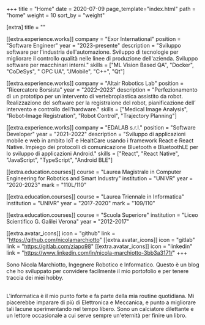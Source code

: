 +++
title = "Home"
date = 2020-07-09
page_template="index.html"
path = "home"
weight = 10
sort_by = "weight"

[extra]
title = ""

[[extra.experience.works]]
  company = "Exor International"
  position = "Software Engineer"
  year = "2023-presente"
  description = "Sviluppo software per l'industria dell'automazione. Sviluppo di tecnologie per migliorare il controllo qualità nelle linee di produzione dell'azienda. Sviluppo software per macchinari interni."
  skills = ["ML Vision Based QA", "Docker", "CoDeSys", " OPC UA", "JMobile", "C++", "Qt"]

[[extra.experience.works]]
  company = "Altair Robotics Lab"
  position = "Ricercatore Borsista"
  year = "2022–2023"
  description = "Perfezionamento di un prototipo per un intervento di vertebroplastica assistito da robot. Realizzazione del software per la registraione del robot, pianificazione dell’ intervento e controllo dell’hardware."
  skills = ["Medical Image Analysis", "Robot-Image Registration", "Robot Control", "Trajectory Planning"]
   
[[extra.experience.works]]
  company = "EDALAB s.r.l."
  position = "Software Developer"
  year = "2021–2022"
  description = "Sviluppo di applicazioni mobile e web in ambito IoT e HealtCare usando i framework React e React Native. Impiego dei protocolli di comunicazione Bluetooth e BluetoothLE per lo sviluppo di applicazioni Android."
  skills = ["React", "React Native", "JavaScript", "TypeScript", "Android BLE"]



[[extra.education.courses]]
  course = "Laurea Magistrale in Computer Engineering for Robotics and Smart Industry"
  institution = "UNIVR"
  year = "2020-2023"
  mark = "110L/110"

[[extra.education.courses]]
  course = "Laurea Triennale in Informatica"
  institution = "UNIVR"
  year = "2017-2020"
  mark = "109/110"

[[extra.education.courses]]
  course = "Scuola Superiore"
  institution = "Liceo Scientifico G. Galilei Verona"
  year = "2012-2017"



[[extra.avatar_icons]]
  icon = "github"
  link = "https://github.com/nicolamarchiotto"
[[extra.avatar_icons]]
  icon = "gitlab"
  link = "https://gitlab.com/ziapo98"
[[extra.avatar_icons]]
  icon = "linkedin"
  link = "https://www.linkedin.com/in/nicola-marchiotto-3bb3a3171/"
+++

Sono Nicola Marchiotto, Ingegnere Robotico e Informatico. Questo è un blog che ho sviluppato per convidere facilmente il mio portofolio e per tenere traccia dei miei hobby.
<!-- I am Nicola Marchiotto, a Robotic and Software Engineer. This is a website I developed to share my portfolio and to keep track of my hobbies. -->

<br>
L'informatica è il mio punto forte e fa parte della mia routine quotidiana. Mi piacerebbe imparare di più di Elettronica e Meccanica, e punto a migliorare tali lacune sperimentando nel tempo libero. Sono un calciatore dilettante e un lettore occasionale a cui serve sempre un'eternità per finire un libro.
<!-- Computer Science is what I am good at and it is part of my daily routine. Electronics and Mechanics are my weak points, but on which I am plannig to get better at with my home projects. I am an amateur soccer player and an occasional reader who takes an eternity to finish a book. -->
